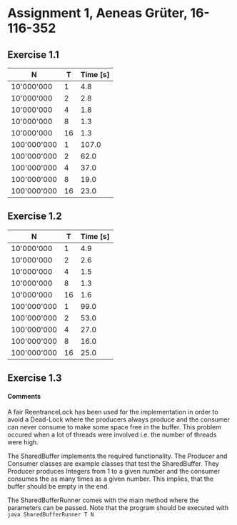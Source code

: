 # Assignment 1, Aeneas Grüter, 16-116-352
## Exercise 1.1
| N | T   | Time [s] |
|---|-----|----------|
| 10'000'000 | 1   | 4.8      |
| 10'000'000 | 2   | 2.8      |
| 10'000'000 | 4   | 1.8      |
| 10'000'000 | 8   | 1.3      |
| 10'000'000 | 16  | 1.3      |
| 100'000'000 | 1   | 107.0    |
| 100'000'000 | 2   | 62.0     |
| 100'000'000 | 4   | 37.0     |
| 100'000'000 | 8   | 19.0     |
| 100'000'000 | 16  | 23.0     |

## Exercise 1.2
| N | T   | Time [s] |
|---|-----|----------|
| 10'000'000 | 1   | 4.9      |
| 10'000'000 | 2   | 2.6      |
| 10'000'000 | 4   | 1.5      |
| 10'000'000 | 8   | 1.3      |
| 10'000'000 | 16  | 1.6      |
| 100'000'000 | 1   | 99.0     |
| 100'000'000 | 2   | 53.0     |
| 100'000'000 | 4   | 27.0     |
| 100'000'000 | 8   | 16.0     |
| 100'000'000 | 16  | 25.0     |

## Exercise 1.3
#### Comments
A fair ReentranceLock has been used for the implementation in order to avoid a Dead-Lock where the producers always produce and the consumer can never consume to make some space free in the buffer. This problem occured when a lot of threads were involved i.e. the number of threads were high.

The SharedBuffer implements the required functionality. The Producer and Consumer classes are example classes that test the SharedBuffer. They Producer produces Integers from 1 to a given number and the consumer consumes the as many times as a given number.
This implies, that the buffer should be empty in the end. 

The SharedBufferRunner comes with the main method where the parameters can be passed. Note that the program should be executed with
``java SharedBufferRunner T N``
